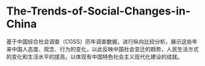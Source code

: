 # The-Trends-of-Social-Changes-in-China
基于中国综合社会调查（CGSS）历年调查数据，进行纵向比较分析，展示这些年来中国人态度、观念、行为的变化，以此反映中国社会变迁的趋势，人民生活方式的变化和生活水平的提高，以体现有中国特色社会主义现代化建设的成就。
